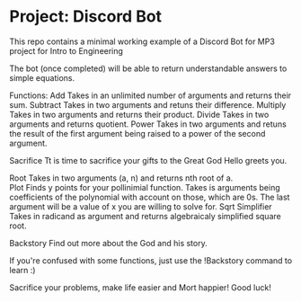 # Project: Discord Bot

This repo contains a minimal working example of a Discord Bot for MP3 project for Intro to Engineering

The bot (once completed) will be able to return understandable answers to simple equations.

Functions: 
Add     Takes in an unlimited number of arguments and returns their sum. 
Subtract     Takes in two arguments and retuns their difference.
Multiply     Takes in two arguments and returns their product. 
Divide      Takes in two arguments and returns quotient.
Power       Takes in two arguments and retuns the result of the first argument
             being raised to a power of the second argument. 

Sacrifice       Tt is time to sacrifice your gifts to the Great God
Hello       greets you.

Root       Takes in two arguments (a, n) and returns nth root of a.     
Plot        Finds y points for your pollinimial function. Takes is arguments being 
            coefficients of the polynomial with account on those, which are 0s. 
            The last argument will be a value of x you are willing to solve for.
Sqrt Simplifier     Takes in radicand as argument and returns algebraicaly simplified square root.

Backstory       Find out more about the God and his story.


If you're confused with some functions, just use the !Backstory command to learn :)

Sacrifice your problems, make life easier and Mort happier! Good luck! 